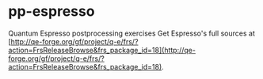 pp-espresso
===========

Quantum Espresso postprocessing exercises
Get Espresso's full sources at [http://qe-forge.org/gf/project/q-e/frs/?action=FrsReleaseBrowse&frs_package_id=18](http://qe-forge.org/gf/project/q-e/frs/?action=FrsReleaseBrowse&frs_package_id=18).